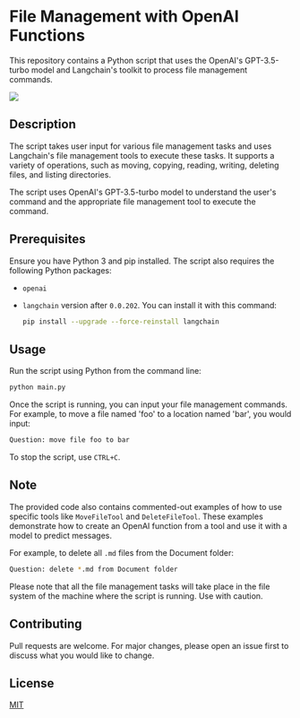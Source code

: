 # File Management with OpenAI Functions

This repository contains a Python script that uses the OpenAI's GPT-3.5-turbo model and Langchain's toolkit to process file management commands.

![](./img/demo.gif)

## Description

The script takes user input for various file management tasks and uses Langchain's file management tools to execute these tasks. It supports a variety of operations, such as moving, copying, reading, writing, deleting files, and listing directories.

The script uses OpenAI's GPT-3.5-turbo model to understand the user's command and the appropriate file management tool to execute the command.

## Prerequisites

Ensure you have Python 3 and pip installed. The script also requires the following Python packages:

- `openai`
- `langchain` version after `0.0.202`. You can install it with this command:

  ```bash
  pip install --upgrade --force-reinstall langchain
  ```

## Usage

Run the script using Python from the command line:

```bash
python main.py
```

Once the script is running, you can input your file management commands. For example, to move a file named 'foo' to a location named 'bar', you would input:

```bash
Question: move file foo to bar
```

To stop the script, use `CTRL+C`.

## Note

The provided code also contains commented-out examples of how to use specific tools like `MoveFileTool` and `DeleteFileTool`. These examples demonstrate how to create an OpenAI function from a tool and use it with a model to predict messages.

For example, to delete all `.md` files from the Document folder:

```bash
Question: delete *.md from Document folder
```

Please note that all the file management tasks will take place in the file system of the machine where the script is running. Use with caution.

## Contributing

Pull requests are welcome. For major changes, please open an issue first to discuss what you would like to change.

## License

[MIT](https://choosealicense.com/licenses/mit/)
